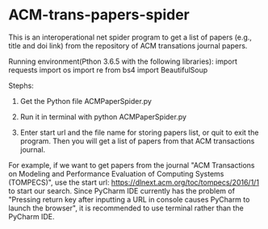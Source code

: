 # ACM-trans-papers-spider
 This is an interoperational net spider program to get a list of papers (e.g., title and doi link) from the repository of ACM transations journal papers.

Running environment(Pthon 3.6.5 with the following libraries):
import requests
import os
import re
from bs4 import BeautifulSoup

Stephs:
1. Get the Python file ACMPaperSpider.py

2. Run it in terminal with python ACMPaperSpider.py

3. Enter start url and the file name for storing papers list, or quit to exit the program. Then you will get a list of papers from that ACM transactions journal.

For example, if we want to get papers from the journal "ACM Transactions on Modeling and Performance Evaluation of Computing Systems (TOMPECS)", use the start url: https://dlnext.acm.org/toc/tompecs/2016/1/1 to start our search. Since PyCharm IDE currently has the problem of "Pressing return key after inputting a URL in console causes PyCharm to launch the browser", it is recommended to use terminal rather than the PyCharm IDE.
